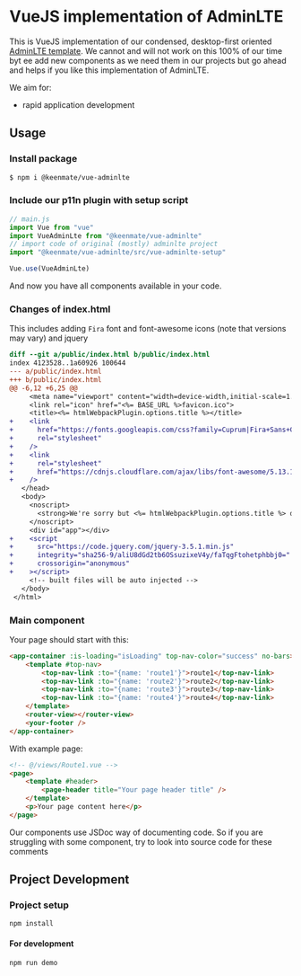 # VueJS implementation of AdminLTE

This is VueJS implementation of our condensed, desktop-first oriented [AdminLTE template](/keenmate/AdminLTE).
We cannot and will not work on this 100% of our time byt ee add new components as we need them in our projects but go ahead and helps if you like this implementation of AdminLTE.

We aim for:

- rapid application development

## Usage

### Install package

```sh
$ npm i @keenmate/vue-adminlte
```

### Include our p11n plugin with setup script

```javascript
// main.js
import Vue from "vue"
import VueAdminLte from "@keenmate/vue-adminlte"
// import code of original (mostly) adminlte project
import "@keenmate/vue-adminlte/src/vue-adminlte-setup"

Vue.use(VueAdminLte)
```

And now you have all components available in your code.

### Changes of index.html

This includes adding `Fira` font and font-awesome icons (note that versions may vary) and jquery

```diff
diff --git a/public/index.html b/public/index.html
index 4123528..1a60926 100644
--- a/public/index.html
+++ b/public/index.html
@@ -6,12 +6,25 @@
     <meta name="viewport" content="width=device-width,initial-scale=1.0">
     <link rel="icon" href="<%= BASE_URL %>favicon.ico">
     <title><%= htmlWebpackPlugin.options.title %></title>
+    <link
+      href="https://fonts.googleapis.com/css?family=Cuprum|Fira+Sans+Condensed|Manrope|Martel|Maven+Pro|Monda|Play|Signika|Yanone+Kaffeesatz:300,400,400i,700&display=swap"
+      rel="stylesheet"
+    />
+    <link
+      rel="stylesheet"
+      href="https://cdnjs.cloudflare.com/ajax/libs/font-awesome/5.13.1/css/all.min.css"
+    />
   </head>
   <body>
     <noscript>
       <strong>We're sorry but <%= htmlWebpackPlugin.options.title %> doesn't work properly without JavaScript enabled. Please enable it to continue.</strong>
     </noscript>
     <div id="app"></div>
+    <script
+      src="https://code.jquery.com/jquery-3.5.1.min.js"
+      integrity="sha256-9/aliU8dGd2tb6OSsuzixeV4y/faTqgFtohetphbbj0="
+      crossorigin="anonymous"
+    ></script>
     <!-- built files will be auto injected -->
   </body>
 </html>
```

### Main component

Your page should start with this:

```html
<app-container :is-loading="isLoading" top-nav-color="success" no-bars>
	<template #top-nav>
		<top-nav-link :to="{name: 'route1'}">route1</top-nav-link>
		<top-nav-link :to="{name: 'route2'}">route2</top-nav-link>
		<top-nav-link :to="{name: 'route3'}">route3</top-nav-link>
		<top-nav-link :to="{name: 'route4'}">route4</top-nav-link>
	</template>
	<router-view></router-view>
	<your-footer />
</app-container>
```

With example page:

```html
<!-- @/views/Route1.vue -->
<page>
	<template #header>
		<page-header title="Your page header title" />
	</template>
	<p>Your page content here</p>
</page>
```

Our components use JSDoc way of documenting code. So if you are struggling with some component, try to look into source code for these comments

## Project Development

### Project setup

```
npm install
```

#### For development

```
npm run demo
```
